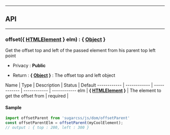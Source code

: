 


-----------------------------
## API
-----------------------------

### offset({ <a class="link" href="https://developer.mozilla.org/fr/docs/Web/API/HTMLElement" target="_blank" title="HTMLElement">HTMLElement</a> } elm) : { <a class="link" href="https://developer.mozilla.org/fr/docs/Web/JavaScript/Reference/Objets_globaux/Object" target="_blank" title="Object">Object</a> }
Get the offset top and left of the passed element from his parent top left point

- Privacy : **Public**

- Return : **{ <a class="link" href="https://developer.mozilla.org/fr/docs/Web/JavaScript/Reference/Objets_globaux/Object" target="_blank" title="Object">Object</a> }** : The offset top and left object

Name | Type | Description | Status | Default
------------ | ------------ | ------------ | ------------ | ------------
elm | **{ <a class="link" href="https://developer.mozilla.org/fr/docs/Web/API/HTMLElement" target="_blank" title="HTMLElement">HTMLElement</a> }** | The element to get the offset from | required | 


#### Sample
```js
import offsetParent from 'sugarcss/js/dom/offsetParent'
const offsetParentElm = offsetParent(myCoolElement);
// output : { top : 200, left : 300 }

```


